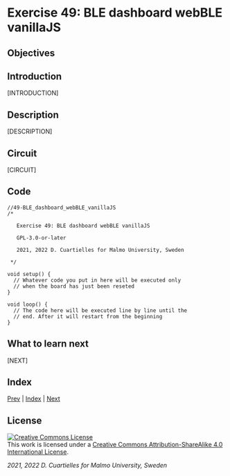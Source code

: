 # Exercise 49: BLE dashboard webBLE vanillaJS

## Objectives



## Introduction

[INTRODUCTION]









## Description

[DESCRIPTION]

## Circuit

[CIRCUIT]

## Code

```c_cpp
//49-BLE_dashboard_webBLE_vanillaJS
/*

   Exercise 49: BLE dashboard webBLE vanillaJS

   GPL-3.0-or-later

   2021, 2022 D. Cuartielles for Malmo University, Sweden

 */

void setup() {
  // Whatever code you put in here will be executed only 
  // when the board has just been reseted
}

void loop() {
  // The code here will be executed line by line until the 
  // end. After it will restart from the beginning
}
```

## What to learn next

[NEXT]

## Index

[Prev](../48-BLE_bidirectional/48-BLE_bidirectional.md) |  [Index](../course_index.md) |  [Next](../50-BLE_dashboard_webBLE_p5js/50-BLE_dashboard_webBLE_p5js.md)

## License

<a rel="license" href="http://creativecommons.org/licenses/by-sa/4.0/"><img alt="Creative Commons License" style="border-width:0" src="https://i.creativecommons.org/l/by-sa/4.0/80x15.png" /></a><br />This work is licensed under a <a rel="license" href="http://creativecommons.org/licenses/by-sa/4.0/">Creative Commons Attribution-ShareAlike 4.0 International License</a>.

*2021, 2022 D. Cuartielles for Malmo University, Sweden*

